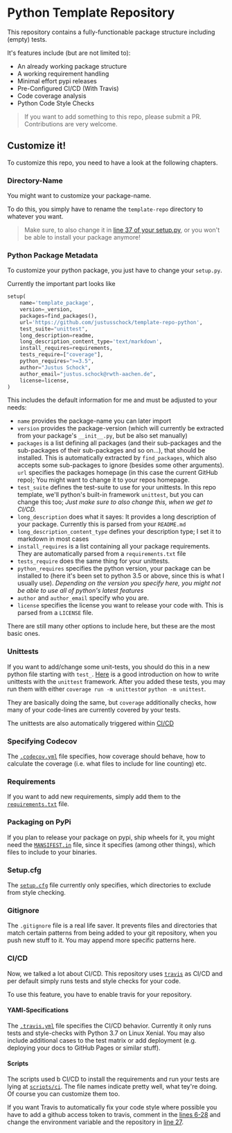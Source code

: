 # Python Template Repository

This repository contains a fully-functionable package structure including (empty) tests.

It's features include (but are not limited to):
* An already working package structure
* A working requirement handling
* Minimal effort pypi releases
* Pre-Configured CI/CD (With Travis)
* Code coverage analysis
* Python Code Style Checks

> If you want to add something to this repo, please submit a PR. Contributions are very welcome.

## Customize it!

To customize this repo, you need to have a look at the following chapters.

### Directory-Name
You might want to customize your package-name.

To do this, you simply have to rename the `template-repo` directory to whatever you want.
 > Make sure, to also change it in [line 37 of your setup.py](setup.py#L37), or you won't be able to install your package anymore!

### Python Package Metadata

To customize your python package, you just have to change your `setup.py`.

Currently the important part looks like 
```python
setup(
    name='template_package',
    version=_version,
    packages=find_packages(),
    url='https://github.com/justusschock/template-repo-python',
    test_suite="unittest",
    long_description=readme,
    long_description_content_type='text/markdown',
    install_requires=requirements,
    tests_require=["coverage"],
    python_requires=">=3.5",
    author="Justus Schock",
    author_email="justus.schock@rwth-aachen.de",
    license=license,
)
```
This includes the default information for me and must be adjusted to your needs:

* `name` provides the package-name you can later import
* `version` provides the package-version (which will currently be extracted from your package's `__init__.py`, but be also set manually)
* `packages` is a list defining all packages (and their sub-packages and the sub-packages of their sub-packages and so on...), that should be installed. This is automatically extracted by `find_packages`, which also accepts some sub-packages to ignore (besides some other arguments).
`url` specifies the packages homepage (in this case the current GitHub repo); You might want to change it to your repos homepage.
* `test_suite` defines the test-suite to use for your unittests. In this repo template, we'll python's built-in framework `unittest`, but you can change this too; *Just make sure to also change this, when we get to CI/CD.*
* `long_description` does what it sayes: It provides a long description of your package. Currently this is parsed from your `README.md`
* `long_description_content_type` defines your description type; I set it to markdown in most cases
* `install_requires` is a list containing all your package requirements. They are automatically parsed from a `requirements.txt` file
* `tests_require` does the same thing for your unittests.
* `python_requires` specifies the python version, your package can be installed to (here it's been set to python 3.5 or above, since this is what I usually use). *Depending on the version you specify here, you might not be able to use all of python's latest features*
* `author` and `author_email` specify who you are.
* `license` specifies the license you want to release your code with. This is parsed from a `LICENSE` file.

There are still many other options to include here, but these are the most basic ones.

### Unittests
If you want to add/change some unit-tests, you should do this in a new python file starting with `test_`. [Here](https://docs.python.org/3/library/unittest.html) is a good introduction on how to write unittests with the `unittest` framework. After you added these tests, you may run them with either `coverage run -m unittest`or `python -m unittest`.

They are basically doing the same, but `coverage` additionally checks, how many of your code-lines are currently covered by your tests.

The unittests are also automatically triggered within [CI/CD](#cicd)

### Specifying Codecov
The [`.codecov.yml`](.codecov.yml) file specifies, how coverage should behave, how to calculate the coverage (i.e. what files to include for line counting) etc. 

### Requirements
If you want to add new requirements, simply add them to the [`requirements.txt`](requirements.txt) file.

### Packaging on PyPi
If you plan to release your package on pypi, ship wheels for it, you might need the [`MANSIFEST.in`](MANIFEST.in) file, since it specifies (among other things), which files to include to your binaries.

### Setup.cfg
The [`setup.cfg`](setup.cfg) file currently only specifies, which directories to exclude from style checking.

### Gitignore
The `.gitignore` file is a real life saver. It prevents files and directories that match certain patterns from being added to your git repository, when you push new stuff to it. You may append more specific patterns here.

### CI/CD
Now, we talked a lot about CI/CD. This repository uses [`travis`](https://travis-ci.com) as CI/CD and per default simply runs tests and style checks for your code.

To use this feature, you have to enable travis for your repository.

#### YAMl-Specifications
The [`.travis.yml`](.travis.yml) file specifies the CI/CD behavior. Currently it only runs tests and style-checks  with Python 3.7 on Linux Xenial. You may also include additional cases to the test matrix or add deployment (e.g. deploying your docs to GitHub Pages or similar stuff).

#### Scripts
The scripts used b CI/CD to install the requirements and run your tests are lying at [`scripts/ci`](scripts/ci).
The file names indicate pretty well, what tey're doing. Of course you can customize them too.

If you want Travis to automatically fix your code style where possible you have to add a github access token to travis, comment in the [lines 6-28](scripts/ci/run_style_checks.sh#L6-L28) and change the environment variable and the repository in [line 27](scripts/ci/run_style_checks.sh#L27).

